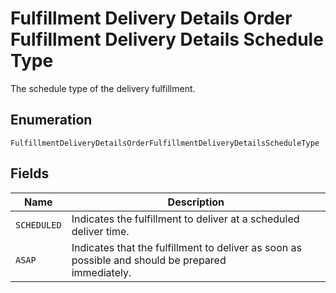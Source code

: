 
# Fulfillment Delivery Details Order Fulfillment Delivery Details Schedule Type

The schedule type of the delivery fulfillment.

## Enumeration

`FulfillmentDeliveryDetailsOrderFulfillmentDeliveryDetailsScheduleType`

## Fields

| Name | Description |
|  --- | --- |
| `SCHEDULED` | Indicates the fulfillment to deliver at a scheduled deliver time. |
| `ASAP` | Indicates that the fulfillment to deliver as soon as possible and should be prepared<br/>immediately. |

